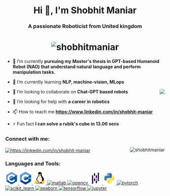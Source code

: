 <h1 align="center">Hi 👋, I'm Shobhit Maniar</h1>
<h3 align="center">A passionate Roboticist from United kingdom</h3>
<h1 align="center" href="https://github.com/ryo-ma/github-profile-trophy"><img src="https://github-profile-trophy.vercel.app/?username=shobhitmaniar&theme=gruvbox&no-frame=true&row=1&rank=B,C" alt="shobhitmaniar"/></h1>

- 🔭 I’m currently **pursuing my Master's thesis in GPT-based Humanoid Robot (NAO) that understand natural language and perform manipulation tasks.**

- 🌱 I’m currently learning **NLP, machine-vision, MLops**
  
- 👯 I’m looking to collaborate on **Chat-GPT based robots**
  <img align="right" src="https://github-readme-stats.vercel.app/api/top-langs/?username=shobhitmaniar&theme=radical&layout=compact&size_weight=0.5&count_weight=0.5"/> </p>
- 🤝 I’m looking for help with **a career in robotics**

- 📫 How to reach me **https://www.linkedin.com/in/shobhit-maniar**

- ⚡ Fun fact **I can solve a rubik's cube in 13.06 secs**



<h3 align="left">Connect with me:</h3>
<p align="left">
<a href="https://linkedin.com/in/https://linkedin.com/in/shobhit-maniar" target="blank"><img align="center" src="https://raw.githubusercontent.com/rahuldkjain/github-profile-readme-generator/master/src/images/icons/Social/linked-in-alt.svg" alt="https://linkedin.com/in/shobhit-maniar" height="30" width="40" /></a> <img align="right" src="https://komarev.com/ghpvc/?username=shobhitmaniar&label=Profile%20views&color=0e75b6&style=flat" alt="shobhitmaniar" /> 
</p>

<h3 align="left">Languages and Tools:</h3>
<p align="left"> <a href="https://www.cprogramming.com/" target="_blank" rel="noreferrer"> <img src="https://raw.githubusercontent.com/devicons/devicon/master/icons/c/c-original.svg" alt="c" width="40" height="40"/> </a> <a href="https://www.w3schools.com/cpp/" target="_blank" rel="noreferrer"> <img src="https://raw.githubusercontent.com/devicons/devicon/master/icons/cplusplus/cplusplus-original.svg" alt="cplusplus" width="40" height="40"/> </a> <a href="https://www.linux.org/" target="_blank" rel="noreferrer"> <img src="https://raw.githubusercontent.com/devicons/devicon/master/icons/linux/linux-original.svg" alt="linux" width="40" height="40"/> </a> <a href="https://www.mathworks.com/" target="_blank" rel="noreferrer"> <img src="https://upload.wikimedia.org/wikipedia/commons/2/21/Matlab_Logo.png" alt="matlab" width="40" height="40"/> </a> <a href="https://opencv.org/" target="_blank" rel="noreferrer"> <img src="https://www.vectorlogo.zone/logos/opencv/opencv-icon.svg" alt="opencv" width="40" height="40"/> </a> <a href="https://pandas.pydata.org/" target="_blank" rel="noreferrer"> <img src="https://raw.githubusercontent.com/devicons/devicon/2ae2a900d2f041da66e950e4d48052658d850630/icons/pandas/pandas-original.svg" alt="pandas" width="40" height="40"/> </a> <a href="https://www.python.org" target="_blank" rel="noreferrer"> <img src="https://raw.githubusercontent.com/devicons/devicon/master/icons/python/python-original.svg" alt="python" width="40" height="40"/> </a> <a href="https://pytorch.org/" target="_blank" rel="noreferrer"> <img src="https://www.vectorlogo.zone/logos/pytorch/pytorch-icon.svg" alt="pytorch" width="40" height="40"/> </a> <a href="https://scikit-learn.org/" target="_blank" rel="noreferrer"> <img src="https://upload.wikimedia.org/wikipedia/commons/0/05/Scikit_learn_logo_small.svg" alt="scikit_learn" width="40" height="40"/> </a> <a href="https://seaborn.pydata.org/" target="_blank" rel="noreferrer"> <img src="https://seaborn.pydata.org/_images/logo-mark-lightbg.svg" alt="seaborn" width="40" height="40"/> </a> <a href="https://www.tensorflow.org" target="_blank" rel="noreferrer"> <img src="https://www.vectorlogo.zone/logos/tensorflow/tensorflow-icon.svg" alt="tensorflow" width="40" height="40"/> </a> <a href="https://jupyter.org/try" target="_blank" rel="noreferrer"> <img src="https://upload.wikimedia.org/wikipedia/commons/thumb/3/38/Jupyter_logo.svg/800px-Jupyter_logo.svg.png" alt="jupyter" width="40" height="40"/> </a> </p> 
